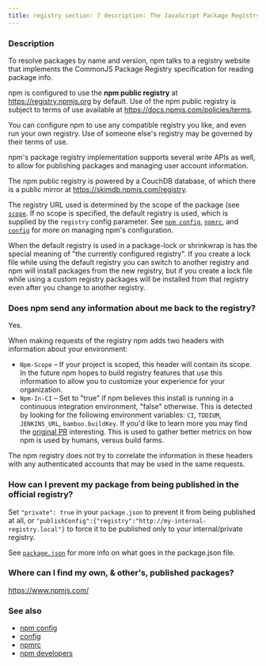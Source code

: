 ```yaml
---
title: registry section: 7 description: The JavaScript Package Registry
---
```


### Description

To resolve packages by name and version, npm talks to a registry website that implements the CommonJS Package Registry
specification for reading package info.

npm is configured to use the **npm public registry** at
<https://registry.npmjs.org> by default. Use of the npm public registry is subject to terms of use available
at <https://docs.npmjs.com/policies/terms>.

You can configure npm to use any compatible registry you like, and even run your own registry. Use of someone else's
registry may be governed by their terms of use.

npm's package registry implementation supports several write APIs as well, to allow for publishing packages and managing
user account information.

The npm public registry is powered by a CouchDB database, of which there is a public mirror
at <https://skimdb.npmjs.com/registry>.

The registry URL used is determined by the scope of the package (see
[`scope`](/using-npm/scope). If no scope is specified, the default registry is used, which is supplied by the `registry`
config parameter. See [`npm config`](/commands/npm-config),
[`npmrc`](/configuring-npm/npmrc), and [`config`](/using-npm/config) for more on managing npm's configuration.

When the default registry is used in a package-lock or shrinkwrap is has the special meaning of "the currently
configured registry". If you create a lock file while using the default registry you can switch to another registry and
npm will install packages from the new registry, but if you create a lock file while using a custom registry packages
will be installed from that registry even after you change to another registry.

### Does npm send any information about me back to the registry?

Yes.

When making requests of the registry npm adds two headers with information about your environment:

* `Npm-Scope` – If your project is scoped, this header will contain its scope. In the future npm hopes to build registry
  features that use this information to allow you to customize your experience for your organization.
* `Npm-In-CI` – Set to "true" if npm believes this install is running in a continuous integration environment, "false"
  otherwise. This is detected by looking for the following environment variables: `CI`, `TDDIUM`,
  `JENKINS_URL`, `bamboo.buildKey`. If you'd like to learn more you may find
  the [original PR](https://github.com/npm/npm-registry-client/pull/129)
  interesting. This is used to gather better metrics on how npm is used by humans, versus build farms.

The npm registry does not try to correlate the information in these headers with any authenticated accounts that may be
used in the same requests.

### How can I prevent my package from being published in the official registry?

Set `"private": true` in your `package.json` to prevent it from being published at all, or
`"publishConfig":{"registry":"http://my-internal-registry.local"}`
to force it to be published only to your internal/private registry.

See [`package.json`](/configuring-npm/package-json) for more info on what goes in the package.json file.

### Where can I find my own, & other's, published packages?

<https://www.npmjs.com/>

### See also

* [npm config](/commands/npm-config)
* [config](/using-npm/config)
* [npmrc](/configuring-npm/npmrc)
* [npm developers](/using-npm/developers)
